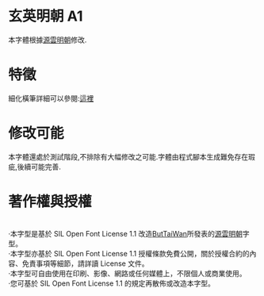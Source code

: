 # 玄英明朝 A1
本字體根據[源雲明朝](https://github.com/ButTaiwan/genwan-font)修改.
# 特徵
細化橫筆詳細可以參閱:[這裡](https://github.com/ButTaiwan/genwan-font/blob/master/README.md)
# 修改可能
本字體還處於測試階段,不排除有大幅修改之可能.字體由程式腳本生成難免存在瑕疵,後續可能完善.
# 著作權與授權
<br>·本字型是基於 SIL Open Font License 1.1 改造[ButTaiWan](https://github.com/ButTaiwan)所發表的[源雲明朝](https://github.com/ButTaiwan/genwan-font)字型。
<br>·本字型亦基於 SIL Open Font License 1.1 授權條款免費公開，關於授權合約的內容、免責事項等細節，請詳讀 License 文件。
<br>·本字型可自由使用在印刷、影像、網路或任何媒體上，不限個人或商業使用。
<br>·您可基於 SIL Open Font License 1.1 的規定再散佈或改造本字型。

